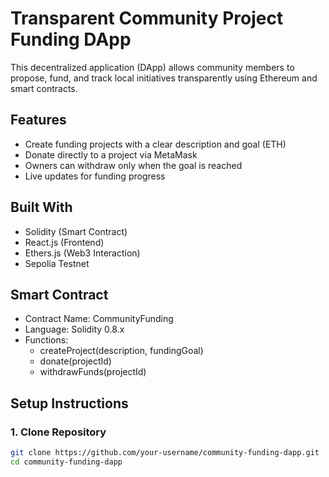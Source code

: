 # Transparent Community Project Funding DApp

This decentralized application (DApp) allows community members to propose, fund, and track local initiatives transparently using Ethereum and smart contracts.

## Features

- Create funding projects with a clear description and goal (ETH)
- Donate directly to a project via MetaMask
- Owners can withdraw only when the goal is reached
- Live updates for funding progress

## Built With

- Solidity (Smart Contract)
- React.js (Frontend)
- Ethers.js (Web3 Interaction)
- Sepolia Testnet

## Smart Contract

- Contract Name: CommunityFunding
- Language: Solidity 0.8.x
- Functions:
  - createProject(description, fundingGoal)
  - donate(projectId)
  - withdrawFunds(projectId)

## Setup Instructions

### 1. Clone Repository

```bash
git clone https://github.com/your-username/community-funding-dapp.git
cd community-funding-dapp